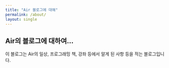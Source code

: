 ```yaml
---
title: "Air 블로그에 대해"
permalink: /about/
layout: single
---
```


## Air의 블로그에 대하여...
이 블로그는 Air의 일상, 프로그래밍 책, 강좌 등에서 알게 된 사항 등을 적는 블로그입니다.


